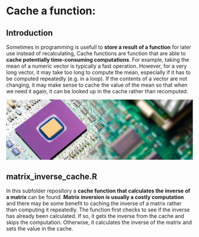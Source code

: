 Cache a function:
================

## Introduction

Sometimes in programming is usefull to **store a result of a function**
for later use instead of recalculating, Cache functions are function
that are able to **cache potentially time-consuming computations**. For
example, taking the mean of a numeric vector is typically a fast
operation. However, for a very long vector, it may take too long to
compute the mean, especially if it has to be computed repeatedly
(e.g. in a loop). If the contents of a vector are not changing, it may
make sense to cache the value of the mean so that when we need it again,
it can be looked up in the cache rather than recomputed.

<img src="cache_img.jpg" width="800px" />

## matrix\_inverse\_cache.R

In this subfolder repository a **cache function that calculates the
inverse of a matrix** can be found. **Matrix inversion is usually a
costly computation** and there may be some benefit to caching the
inverse of a matrix rather than computing it repeatedly. The function
first checks to see if the inverse has already been calculated. If so,
it gets the inverse from the cache and skips the computation. Otherwise,
it calculates the inverse of the matrix and sets the value in the cache.
